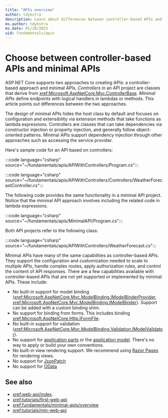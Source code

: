 ```yaml
---
title: "APIs overview"
author: tdykstra
description: Learn about differences between controller-based APIs and minimal APIs.
ms.author: tdykstra
ms.date: 01/10/2023
uid: fundamentals/apis
---
```


# Choose between controller-based APIs and minimal APIs

ASP.NET Core supports two approaches to creating APIs: a controller-based approach and minimal APIs. *Controllers* in an API project are classes that derive from <xref:Microsoft.AspNetCore.Mvc.ControllerBase>. *Minimal APIs* define endpoints with logical handlers in lambdas or methods. This article points out differences between the two approaches.

The design of minimal APIs hides the host class by default and focuses on configuration and extensibility via extension methods that take functions as lambda expressions. Controllers are classes that can take dependencies via constructor injection or property injection, and generally follow object-oriented patterns. Minimal APIs support dependency injection through other approaches such as accessing the service provider.

Here's sample code for an API based on controllers:

:::code language="csharp" source="~/fundamentals/apis/APIWithControllers/Program.cs":::

:::code language="csharp" source="~/fundamentals/apis/APIWithControllers/Controllers/WeatherForecastController.cs":::

The following code provides the same functionality in a minimal API project. Notice that the minimal API approach involves including the related code in lambda expressions.

:::code language="csharp" source="~/fundamentals/apis/MinimalAPI/Program.cs":::

Both API projects refer to the following class:

:::code language="csharp" source="~/fundamentals/apis/APIWithControllers/WeatherForecast.cs":::

Minimal APIs have many of the same capabilities as controller-based APIs. They support the configuration and customization needed to scale to multiple APIs, handle complex routes, apply authorization rules, and control the content of API responses. There are a few capabilities available with controller-based APIs that are not yet supported or implemented by minimal APIs. These include:

- No built-in support for model binding (<xref:Microsoft.AspNetCore.Mvc.ModelBinding.IModelBinderProvider>, <xref:Microsoft.AspNetCore.Mvc.ModelBinding.IModelBinder>). Support can be added with a custom binding shim.
- No support for binding from forms. This includes binding <xref:Microsoft.AspNetCore.Http.IFormFile>.
- No built-in support for validation (<xref:Microsoft.AspNetCore.Mvc.ModelBinding.Validation.IModelValidator>).
- No support for [application parts](xref:mvc/extensibility/app-parts) or the [application model](xref:mvc/controllers/application-model). There's no way to apply or build your own conventions.
- No built-in view rendering support. We recommend using [Razor Pages](xref:tutorials/razor-pages/razor-pages-start) for rendering views.
- No support for [JsonPatch](https://www.nuget.org/packages/Microsoft.AspNetCore.JsonPatch/)
- No support for [OData](https://www.nuget.org/packages/Microsoft.AspNetCore.OData/)

## See also

* <xref:web-api/index>.
* <xref:tutorials/first-web-api>
* <xref:fundamentals/minimal-apis/overview>
* <xref:tutorials/min-web-api>
